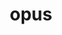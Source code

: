 ---
title: "opus"
layout: cache
categories: [package, develop]
meta: {"compilers": ["apple-clang@16.0.0", "gcc@13.2.0"], "num_specs": 6, "num_specs_by_stack": {"ml-darwin-aarch64-mps": 2, "ml-linux-aarch64-cpu": 2, "ml-linux-aarch64-cuda": 2, "ml-linux-x86_64-cpu": 2, "ml-linux-x86_64-cuda": 2, "root": 6}, "oss": ["sequoia", "ubuntu24.04"], "platforms": ["darwin", "linux"], "stacks": ["ml-darwin-aarch64-mps", "ml-linux-aarch64-cpu", "ml-linux-aarch64-cuda", "ml-linux-x86_64-cpu", "ml-linux-x86_64-cuda", "root"], "targets": ["aarch64", "x86_64_v3"], "versions": ["1.5.2"]}
spec_details: [{"compiler": "gcc@13.2.0", "hash": "5lxc2dktcbwiwdezzcsutw2i6xfq7aza", "os": "ubuntu24.04", "platform": "linux", "size": "-", "stacks": ["ml-linux-aarch64-cpu", "ml-linux-aarch64-cuda", "root"], "target": "aarch64", "variants": ["build_system=autotools"], "versions": ["1.5.2"]}, {"compiler": "gcc@13.2.0", "hash": "fx6dneewlvmemspbc4rgkk56frhpomm5", "os": "ubuntu24.04", "platform": "linux", "size": "-", "stacks": ["ml-linux-aarch64-cpu", "ml-linux-aarch64-cuda", "root"], "target": "aarch64", "variants": ["build_system=autotools"], "versions": ["1.5.2"]}, {"compiler": "gcc@13.2.0", "hash": "kqx6iyrpjtpx3txnjrhh4vcn674nhxpq", "os": "ubuntu24.04", "platform": "linux", "size": "-", "stacks": ["ml-linux-x86_64-cpu", "ml-linux-x86_64-cuda", "root"], "target": "x86_64_v3", "variants": ["build_system=autotools"], "versions": ["1.5.2"]}, {"compiler": "apple-clang@16.0.0", "hash": "lrgmxzfzxysoq7o2mjubblgsfl6d27vf", "os": "sequoia", "platform": "darwin", "size": "-", "stacks": ["ml-darwin-aarch64-mps", "root"], "target": "aarch64", "variants": ["build_system=autotools"], "versions": ["1.5.2"]}, {"compiler": "gcc@13.2.0", "hash": "vzlcwknrlbnxe43wigmwoewlkc4cn4um", "os": "ubuntu24.04", "platform": "linux", "size": "-", "stacks": ["ml-linux-x86_64-cpu", "ml-linux-x86_64-cuda", "root"], "target": "x86_64_v3", "variants": ["build_system=autotools"], "versions": ["1.5.2"]}, {"compiler": "apple-clang@16.0.0", "hash": "ywalhenjc4vlp6s5uhfboqnrs2lblb7j", "os": "sequoia", "platform": "darwin", "size": "-", "stacks": ["ml-darwin-aarch64-mps", "root"], "target": "aarch64", "variants": ["build_system=autotools"], "versions": ["1.5.2"]}]
---